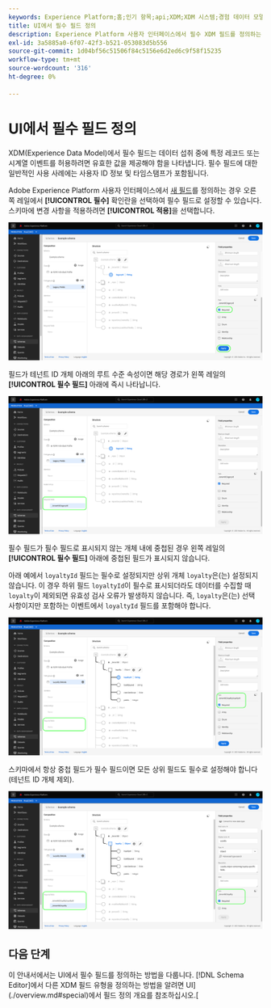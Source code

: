```yaml
---
keywords: Experience Platform;홈;인기 항목;api;XDM;XDM 시스템;경험 데이터 모델;데이터 모델;ui;작업 공간;필수;필드;
title: UI에서 필수 필드 정의
description: Experience Platform 사용자 인터페이스에서 필수 XDM 필드를 정의하는 방법을 알아봅니다.
exl-id: 3a5885a0-6f07-42f3-b521-053083d5b556
source-git-commit: 1d04bf56c51506f84c5156e6d2ed6c9f58f15235
workflow-type: tm+mt
source-wordcount: '316'
ht-degree: 0%

---
```


# UI에서 필수 필드 정의

XDM(Experience Data Model)에서 필수 필드는 데이터 섭취 중에 특정 레코드 또는 시계열 이벤트를 허용하려면 유효한 값을 제공해야 함을 나타냅니다. 필수 필드에 대한 일반적인 사용 사례에는 사용자 ID 정보 및 타임스탬프가 포함됩니다.

Adobe Experience Platform 사용자 인터페이스에서 [새 필드](./overview.md#define)를 정의하는 경우 오른쪽 레일에서 **[!UICONTROL 필수]** 확인란을 선택하여 필수 필드로 설정할 수 있습니다. 스키마에 변경 사항을 적용하려면 **[!UICONTROL 적용]**&#x200B;을 선택합니다.

![필수 확인란](../../images/ui/fields/required/root.png)

필드가 테넌트 ID 개체 아래의 루트 수준 속성이면 해당 경로가 왼쪽 레일의 **[!UICONTROL 필수 필드]** 아래에 즉시 나타납니다.

![루트 수준 필수 필드](../../images/ui/fields/required/applied.png)

필수 필드가 필수 필드로 표시되지 않는 개체 내에 중첩된 경우 왼쪽 레일의 **[!UICONTROL 필수 필드]** 아래에 중첩된 필드가 표시되지 않습니다.

아래 예에서 `loyaltyId` 필드는 필수로 설정되지만 상위 개체 `loyalty`은(는) 설정되지 않습니다. 이 경우 하위 필드 `loyaltyId`이 필수로 표시되더라도 데이터를 수집할 때 `loyalty`이 제외되면 유효성 검사 오류가 발생하지 않습니다. 즉, `loyalty`은(는) 선택 사항이지만 포함하는 이벤트에서 `loyaltyId` 필드를 포함해야 합니다.

![중첩된 필수 필드](../../images/ui/fields/required/nested.png)

스키마에서 항상 중첩 필드가 필수 필드이면 모든 상위 필드도 필수로 설정해야 합니다(테넌트 ID 개체 제외).

![상위 및 하위 필수 필드](../../images/ui/fields/required/parent-and-child.png)

## 다음 단계

이 안내서에서는 UI에서 필수 필드를 정의하는 방법을 다룹니다. [!DNL Schema Editor]에서 다른 XDM 필드 유형을 정의하는 방법을 알려면 UI](./overview.md#special)에서 필드 정의 개요를 참조하십시오.[
